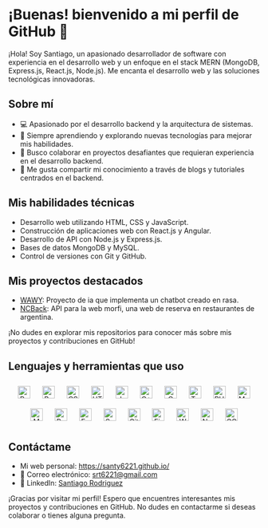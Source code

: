 
# ¡Buenas! bienvenido a mi perfil de GitHub 👋

¡Hola! Soy Santiago, un apasionado desarrollador de software con experiencia en el desarrollo web y un enfoque en el stack MERN (MongoDB, Express.js, React.js, Node.js). Me encanta el desarrollo  web y las soluciones tecnológicas innovadoras.

## Sobre mí  
- 💻 Apasionado por el desarrollo backend y la arquitectura de sistemas. 
- 🌱 Siempre aprendiendo y explorando nuevas tecnologías para mejorar mis habilidades. 
- 👯 Busco colaborar en proyectos desafiantes que requieran experiencia en el desarrollo backend. 
- 🚀 Me gusta compartir mi conocimiento a través de blogs y tutoriales centrados en el backend.

## Mis habilidades técnicas

- Desarrollo web utilizando HTML, CSS y JavaScript.
- Construcción de aplicaciones web con React.js y Angular.
- Desarrollo de API con Node.js y Express.js.
- Bases de datos MongoDB y MySQL.
- Control de versiones con Git y GitHub.

## Mis proyectos destacados

- [WAWY](https://github.com/santy6221/WawyProject): Proyecto de ia que implementa un chatbot creado en rasa.
- [NCBack](https://github.com/santy6221/NCback): API para la web morfi, una web de reserva en restaurantes de argentina.

¡No dudes en explorar mis repositorios para conocer más sobre mis proyectos y contribuciones en GitHub!


## Lenguajes y herramientas que uso  
<div align="center">  
<a href="https://reactjs.org/" target="_blank"><img style="margin: 10px" src="https://profilinator.rishav.dev/skills-assets/react-original-wordmark.svg" alt="React" height="25" /></a>  
<a href="https://getbootstrap.com/docs/3.4/javascript/" target="_blank"><img style="margin: 10px" src="https://profilinator.rishav.dev/skills-assets/bootstrap-plain.svg" alt="Bootstrap" height="25" /></a>  
<a href="https://www.w3schools.com/css/" target="_blank"><img style="margin: 10px" src="https://profilinator.rishav.dev/skills-assets/css3-original-wordmark.svg" alt="CSS3" height="25" /></a>  
<a href="https://en.wikipedia.org/wiki/HTML5" target="_blank"><img style="margin: 10px" src="https://profilinator.rishav.dev/skills-assets/html5-original-wordmark.svg" alt="HTML5" height="25" /></a>  
<a href="https://www.javascript.com/" target="_blank"><img style="margin: 10px" src="https://profilinator.rishav.dev/skills-assets/javascript-original.svg" alt="JavaScript" height="25" /></a>  
<a href="https://www.cplusplus.com/" target="_blank"><img style="margin: 10px" src="https://profilinator.rishav.dev/skills-assets/cplusplus-original.svg" alt="C++" height="25" /></a>  
<a href="https://www.cprogramming.com/" target="_blank"><img style="margin: 10px" src="https://profilinator.rishav.dev/skills-assets/c-original.svg" alt="C" height="25" /></a>  
<a href="https://www.typescriptlang.org/" target="_blank"><img style="margin: 10px" src="https://profilinator.rishav.dev/skills-assets/typescript-original.svg" alt="TypeScript" height="25" /></a>  
<a href="https://www.php.net/" target="_blank"><img style="margin: 10px" src="https://profilinator.rishav.dev/skills-assets/php-original.svg" alt="PHP" height="25" /></a>  
<a href="https://www.mysql.com/" target="_blank"><img style="margin: 10px" src="https://profilinator.rishav.dev/skills-assets/mysql-original-wordmark.svg" alt="MySQL" height="25" /></a>  
<a href="https://www.mongodb.com/" target="_blank"><img style="margin: 10px" src="https://profilinator.rishav.dev/skills-assets/mongodb-original-wordmark.svg" alt="MongoDB" height="25" /></a>  
<a href="https://www.python.org/" target="_blank"><img style="margin: 10px" src="https://profilinator.rishav.dev/skills-assets/python-original.svg" alt="Python" height="25" /></a>   
<a href="https://expressjs.com/" target="_blank"><img style="margin: 10px" src="https://profilinator.rishav.dev/skills-assets/express-original-wordmark.svg" alt="Express.js" height="25" /></a>  
<a href="https://sass-lang.com/" target="_blank"><img style="margin: 10px" src="https://profilinator.rishav.dev/skills-assets/sass-original.svg" alt="Sass" height="25" /></a>  
<a href="https://github.com/" target="_blank"><img style="margin: 10px" src="https://profilinator.rishav.dev/skills-assets/git-scm-icon.svg" alt="Git" height="25" /></a>  
<a href="https://firebase.google.com/" target="_blank"><img style="margin: 10px" src="https://profilinator.rishav.dev/skills-assets/firebase.png" alt="Firebase" height="25" /></a>  
<a href="https://wordpress.com/" target="_blank"><img style="margin: 10px" src="https://profilinator.rishav.dev/skills-assets/wordpress.png" alt="WordPress" height="25" /></a>  
<a href="https://nodejs.org/" target="_blank"><img style="margin: 10px" src="https://profilinator.rishav.dev/skills-assets/nodejs-original-wordmark.svg" alt="Node.js" height="25" /></a>  
<a href="https://cloud.google.com/" target="_blank"><img style="margin: 10px" src="https://profilinator.rishav.dev/skills-assets/google_cloud-icon.svg" alt="GCP" height="25" /></a>  
</div>  


## Contáctame

- Mi web personal: https://santy6221.github.io/
- 📧 Correo electrónico: srt6221@gmail.com
- 💼 LinkedIn: [Santiago Rodriguez](https://www.linkedin.com/in/santiago-rodriguez-a6b090215/)

¡Gracias por visitar mi perfil! Espero que encuentres interesantes mis proyectos y contribuciones en GitHub. No dudes en contactarme si deseas colaborar o tienes alguna pregunta.
<!--stackedit_data:
eyJoaXN0b3J5IjpbLTU3NzQ0MjU5MCwtMzAzNjMwNDg2LDE0MD
U1MjMyMzUsMTM2ODU5OTU1LDczMDk5ODExNl19
-->
